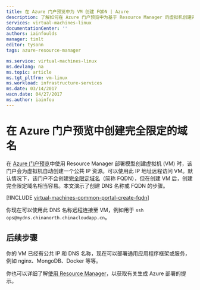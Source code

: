 ```yaml
---
title: 在 Azure 门户预览中为 VM 创建 FQDN | Azure
description: 了解如何在 Azure 门户预览中为基于 Resource Manager 的虚拟机创建完全限定域名 (FQDN)。
services: virtual-machines-linux
documentationCenter: ''
authors: iainfoulds
manager: timlt
editor: tysonn
tags: azure-resource-manager

ms.service: virtual-machines-linux
ms.devlang: na
ms.topic: article
ms.tgt_pltfrm: vm-linux
ms.workload: infrastructure-services
ms.date: 03/14/2017
wacn.date: 04/27/2017
ms.author: iainfou
---
```


# 在 Azure 门户预览中创建完全限定的域名
在 [Azure 门户预览](https://portal.azure.cn)中使用 Resource Manager 部署模型创建虚拟机 (VM) 时，该门户会为虚拟机自动创建一个公共 IP 资源。可以使用此 IP 地址远程访问 VM。默认情况下，该门户不会创建[完全限定域名](https://en.wikipedia.org/wiki/Fully_qualified_domain_name)（简称 FQDN），但在创建 VM 后，创建完全限定域名相当容易。本文演示了创建 DNS 名称或 FQDN 的步骤。

[!INCLUDE [virtual-machines-common-portal-create-fqdn](../../../includes/virtual-machines-common-portal-create-fqdn.md)]

你现在可以使用此 DNS 名称远程连接至 VM，例如用于 `ssh ops@mydns.chinanorth.chinacloudapp.cn`。

## 后续步骤
你的 VM 已经有公共 IP 和 DNS 名称，现在可以部署通用应用程序框架或服务，例如 nginx、MongoDB、Docker 等等。

你也可以详细了解[使用 Resource Manager](../../azure-resource-manager/resource-group-overview.md)，以获取有关生成 Azure 部署的提示。

<!---HONumber=Mooncake_Quality_Review_1215_2016-->